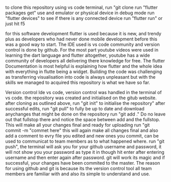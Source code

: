 to clone this repository using vs code terminal, run "git clone 
run "flutter packages get"
use and emulator or physical device in debug mode run "flutter devices" to see if there is any connected device
run "flutter run" or just hit f5


for this software development flutter is used because it is new, and trendy plus as developers who had never done mobile development before this was a good way to start. The IDE used is vs code community and version control is done by github. For the most part youtube videos were used in learning the dart language and flutter altogether, youtube has a wide community of developers all delivering there knowledge for free. The flutter Documentation is most helpful is explaining how flutter and the whole idea with everything in flutte being a widget. Building the code was challenging as transferring visualisation into code is always unpleasant but with the skills we managed to acquired this repository is what we have so far.

Version control
Ide vs code, version control was handled in the terminal of vs code.
the repository was created and initialised on the gitub website.
after cloning as outlined above,
run "git init" to initialise the repository"
after successful edits, run "git pull"
to fully be up to date and download anychanges that might be done on the repository
run "git add ." Do no leave out that fullstop there and notice the space between add and the fullstop. This will make all your changes final and ready for uploading
run "git commit -m "commet here" this will again make all changes final and also add a comment to evry file you edited and new ones you commit, can be used to communicat to team members as to what happened where.
run "git push", the terminal will ask you for your github username and password, it will not show you your password as type it in though hit enter after entering username and then enter again after password.
git will work its magic and if successful, your changes have been commited to the master.
The reason for using github and git is because its the version control tool all team members are familiar with and also its simple to understand and use.
